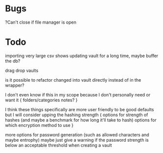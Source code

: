 # Bugs
?Can't close if file manager is open

# Todo

importing very large csv shows updating vault for a long time, maybe buffer the db?

drag drop vaults

is it possible to refactor changed into vault directly instead of in the wrapper?

I don't even know if this in my scope because I don't personally need or want it {
    folders/categories
    notes?
}

I think these things specifically are more user friendly to be good defaults but I will consider upping the hashing strength {
    options for strength of hashes (and maybe a benchmark for how long it'll take to hash)
    options for which encryption method to use
}

more options for password generation (such as allowed characters and maybe entrophy)
maybe just give a warning if the password strength is below an acceptable threshold when creating a vault